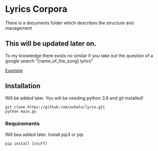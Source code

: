 # Lyrics Corpora

There is a documents folder which describes the structure and management

## This will be updated later on.

To my knowledge there exists no similar if you take out the question of a google search "[name_of_the_song] lyrics"

[Example](https://www.google.com/search?client=firefox-b-d&q=remember+the+name+lyrics)

## Installation
Will be added later.
You will be needing python 3.6 and git installed!
```
git clone https://github.com/avhalo/lyrco.git
python main.py
```

### Requirements
Will bea added later. Install pip3 or pip
```
pip install [stuff]
```
